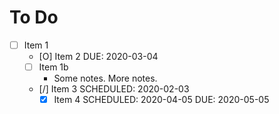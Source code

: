 # To Do

- [ ] Item 1
  - [O] Item 2 DUE: 2020-03-04
  - [ ] Item 1b
    - Some notes.
      More notes.
  - [/] Item 3 SCHEDULED: 2020-02-03
    - [x] Item 4 SCHEDULED: 2020-04-05 DUE: 2020-05-05
